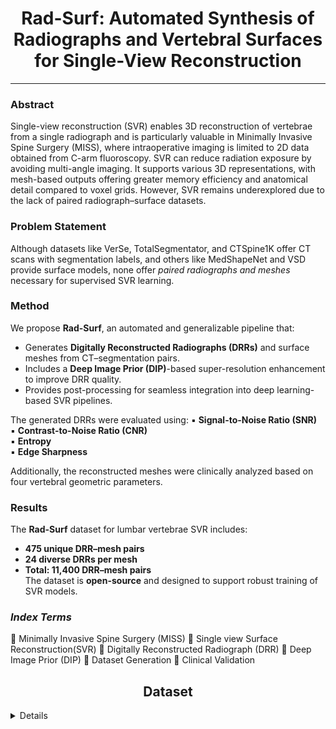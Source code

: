 <h1 align="center">Rad-Surf: Automated Synthesis of Radiographs and Vertebral Surfaces for Single-View Reconstruction
</h1>

<p  align="center">  

---

###  **Abstract**  
Single-view reconstruction (SVR) enables 3D reconstruction of vertebrae from a single radiograph and is particularly valuable in Minimally Invasive Spine Surgery (MISS), where intraoperative imaging is limited to 2D data obtained from C-arm fluoroscopy. SVR can reduce radiation exposure by avoiding multi-angle imaging. It supports various 3D representations, with mesh-based outputs offering greater memory efficiency and anatomical detail compared to voxel grids. However, SVR remains underexplored due to the lack of paired radiograph–surface datasets.

###  **Problem Statement**  
Although datasets like VerSe, TotalSegmentator, and CTSpine1K offer CT scans with segmentation labels, and others like MedShapeNet and VSD provide surface models, none offer *paired radiographs and meshes* necessary for supervised SVR learning.

### **Method**  
We propose **Rad-Surf**, an automated and generalizable pipeline that:
- Generates **Digitally Reconstructed Radiographs (DRRs)** and surface meshes from CT–segmentation pairs.
- Includes a **Deep Image Prior (DIP)**-based super-resolution enhancement to improve DRR quality.
- Provides post-processing for seamless integration into deep learning-based SVR pipelines.

The generated DRRs were evaluated using:
▪ **Signal-to-Noise Ratio (SNR)**  
▪ **Contrast-to-Noise Ratio (CNR)**  
▪ **Entropy**  
▪ **Edge Sharpness**

Additionally, the reconstructed meshes were clinically analyzed based on four vertebral geometric parameters.

###  **Results**  
The **Rad-Surf** dataset for lumbar vertebrae SVR includes:
- **475 unique DRR–mesh pairs**
- **24 diverse DRRs per mesh**
- **Total: 11,400 DRR–mesh pairs**  
The dataset is **open-source** and designed to support robust training of SVR models.

</p>
<h3 > <i>Index Terms</i> </h3> 

  :diamond_shape_with_a_dot_inside: Minimally Invasive Spine Surgery (MISS)
  :diamond_shape_with_a_dot_inside: Single view Surface Reconstruction(SVR)
  :diamond_shape_with_a_dot_inside: Digitally Reconstructed Radiograph (DRR) 
  :diamond_shape_with_a_dot_inside: Deep Image Prior (DIP)
  :diamond_shape_with_a_dot_inside: Dataset Generation 
  :diamond_shape_with_a_dot_inside: Clinical Validation

</div>

</div>

</details>
<h2 align="center">Dataset</h2>
<details>
You can download the dataset from the following link:

🔗 [3DReVert-Dataset](https://drive.google.com/drive/folders/1YBzQlRE8mZOfmKDpoc9omabz6GCIIJbH?usp=sharing) 

